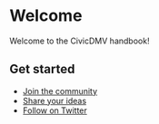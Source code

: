 # Welcome
Welcome to the CivicDMV handbook!

## Get started

* [Join the community](https://join.slack.com/t/civicdmv/shared_invite/enQtNjEyNjEwMjQ4OTAzLWQ4M2FlMDI0NzNiNTNmNjc4YjY2N2FmNzYwMjE5Mzg5OGVkYzY5ZDhmNjljMGY0MWY4ZDI5MGZhM2Y5ZmRkYjM)
* [Share your ideas](https://github.com/CivicDMV/ideas/issues/new)
* [Follow on Twitter](https://twitter.com/civic_dmv/)
